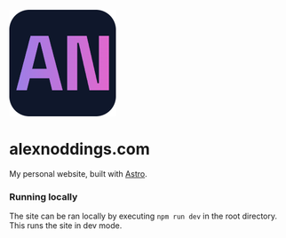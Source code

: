 ![site logo](public/meta/android-chrome-192x192.png)

# alexnoddings.com
My personal website, built with [Astro](https://astro.build/).

### Running locally
The site can be ran locally by executing `npm run dev` in the root directory. This runs the site in dev mode.
